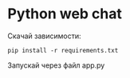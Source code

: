 # Python web chat

Скачай зависимости:
```
pip install -r requirements.txt
```
Запускай через файл app.py